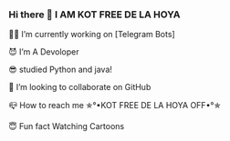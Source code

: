 ### Hi there 👋 I AM KOT FREE DE LA HOYA

👨‍💻 I’m currently working on [Telegram Bots]

😈 I’m A Devoloper 

😎 studied Python and java!

🥰 I’m looking to collaborate on GitHub

📪 How to reach me ✯°•KOT FREE DE LA HOYA OFF•°✯

😇 Fun fact Watching Cartoons



<!--
**kotfreede/Kotfreede** is a ✨ _special_ ✨ repository because its `README.md` (this file) appears on your GitHub profile.

--




👨‍💻 I’m currently working on [Telegram Bots]

😈 I’m A Devoloper 

😎 studied Python and java!

🥰 I’m looking to collaborate on GitHub

📪 How to reach me ✯°•KOT FREE DE LA HOYA OFF•°✯

😇 Fun fact Watching Cartoons

